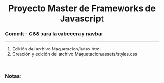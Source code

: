 

<h1 align="center">Proyecto Master de Frameworks de Javascript</h1>
<h3><b>Commit -</b> <strong>CSS para la cabecera y navbar</strong></h3>
<hr>
<ol>
  <li>Edición del archivo Maquetacion/index.html</li>
  <li>Creación y edición del archivo Maquetacion/assets/styles.css</li>
</ol>

<br>

<!-- Notas -->
<h3><b>Notas:</b></h3>
<ul>

</ul>

<em></em>

